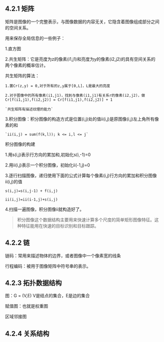 ## 4.2.1 矩阵
矩阵是图像的一个完整表示，与图像数据的内容无关，它隐含着图像组成部分之间的空间关系。

用来保存全局信息的一些例子：

1.直方图

2.共生矩阵：它是亮度为z的像素(i1,j1)和亮度为y的像素(i2,j2)的具有空间关系的两个像素的概率估计。

共生矩阵的算法：

    1.置Cr(z,y) = 0,对于所有的z,y属于[0,L]，L是最大的亮度

    2.对于图像中的所有像素(i1,j1)，找到与像素(i1,j1)有关系r的像素(i2,j2)，做Cr[f(i1,j1),f(i2,j2)] = Cr[f(i1,j1),f(i2,j2)] + 1

    `共生矩阵有描述纹理的能力`

3.积分图像：积分图像的构造方式是位置(i,j)处的值ii(i,j)是原图像(i,j)左上角所有像素的和

    `ii(i,j) = sum(f(k,l)); k <= i,l <= j`

积分图像的构建

1.用s(i,j)表示行方向的累加和,初始化s(i,-1)=0

2.用ii(i,j)表示一个积分图像，初始化ii(-1,j)=0

3.逐行扫描图像，递归使用下面的公式计算每个像素(i,j)行方向的累加和积分图像ii(i,j)的值

    s(i,j)=s(i,j-1) + f(i,j)

    ii(i,j)=ii(i-1,j)+s(i,j)

4.扫描一遍图像，积分图像ii就构造好了。

> 积分图像这个数据结构主要用来快速计算多个尺度的简单矩形图像特征。这种特征能用在快速的目标识别和目标跟踪。

## 4.2.2 链

链码：常用来描述物体的边界，或者图像中一个像素宽的线条

行程编码：被用于图像矩阵中符号串的表示。

## 4.2.3 拓扑数据结构

图：G = (V,E) V是结点的集合，E是边的集合

赋值图：也就是权重图

区域邻接图

## 4.2.4 关系结构
